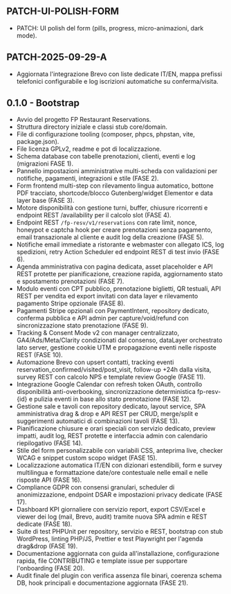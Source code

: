 ## PATCH-UI-POLISH-FORM
- PATCH: UI polish del form (pills, progress, micro-animazioni, dark mode).

## PATCH-2025-09-29-A
- Aggiornata l'integrazione Brevo con liste dedicate IT/EN, mappa prefissi telefonici configurabile e log iscrizioni automatiche su conferma/visita.

## 0.1.0 - Bootstrap
- Avvio del progetto FP Restaurant Reservations.
- Struttura directory iniziale e classi stub core/domain.
- File di configurazione tooling (composer, phpcs, phpstan, vite, package.json).
- File licenza GPLv2, readme e pot di localizzazione.
- Schema database con tabelle prenotazioni, clienti, eventi e log (migrazioni FASE 1).
- Pannello impostazioni amministrative multi-scheda con validazioni per notifiche, pagamenti, integrazioni e stile (FASE 2).
- Form frontend multi-step con rilevamento lingua automatico, bottone PDF tracciato, shortcode/blocco Gutenberg/widget Elementor e data layer base (FASE 3).
- Motore disponibilità con gestione turni, buffer, chiusure ricorrenti e endpoint REST /availability per il calcolo slot (FASE 4).
- Endpoint REST `/fp-resv/v1/reservations` con rate limit, nonce, honeypot e captcha hook per creare prenotazioni senza pagamento, email transazionale al cliente e audit log della creazione (FASE 5).
- Notifiche email immediate a ristorante e webmaster con allegato ICS, log spedizioni, retry Action Scheduler ed endpoint REST di test invio (FASE 6).
- Agenda amministrativa con pagina dedicata, asset placeholder e API REST protette per pianificazione, creazione rapida, aggiornamento stato e spostamento prenotazioni (FASE 7).
- Modulo eventi con CPT pubblico, prenotazione biglietti, QR testuali, API REST per vendita ed export invitati con data layer e rilevamento pagamento Stripe opzionale (FASE 8).
- Pagamenti Stripe opzionali con PaymentIntent, repository dedicato, conferma pubblica e API admin per capture/void/refund con sincronizzazione stato prenotazione (FASE 9).
- Tracking & Consent Mode v2 con manager centralizzato, GA4/Ads/Meta/Clarity condizionati dal consenso, dataLayer orchestrato lato server, gestione cookie UTM e propagazione eventi nelle risposte REST (FASE 10).
- Automazione Brevo con upsert contatti, tracking eventi reservation_confirmed/visited/post_visit, follow-up +24h dalla visita, survey REST con calcolo NPS e template review Google (FASE 11).
- Integrazione Google Calendar con refresh token OAuth, controllo disponibilità anti-overbooking, sincronizzazione deterministica fp-resv-{id} e pulizia eventi in base allo stato prenotazione (FASE 12).
- Gestione sale e tavoli con repository dedicato, layout service, SPA amministrativa drag & drop e API REST per CRUD, merge/split e suggerimenti automatici di combinazioni tavoli (FASE 13).
- Pianificazione chiusure e orari speciali con servizio dedicato, preview impatti, audit log, REST protette e interfaccia admin con calendario riepilogativo (FASE 14).
- Stile del form personalizzabile con variabili CSS, anteprima live, checker WCAG e snippet custom scopo widget (FASE 15).
- Localizzazione automatica IT/EN con dizionari estendibili, form e survey multilingua e formattazione date/ore contestuale nelle email e nelle risposte API (FASE 16).
- Compliance GDPR con consensi granulari, scheduler di anonimizzazione, endpoint DSAR e impostazioni privacy dedicate (FASE 17).
- Dashboard KPI giornaliere con servizio report, export CSV/Excel e viewer dei log (mail, Brevo, audit) tramite nuova SPA admin e REST dedicate (FASE 18).
- Suite di test PHPUnit per repository, servizio e REST, bootstrap con stub WordPress, linting PHP/JS, Prettier e test Playwright per l'agenda drag&drop (FASE 19).
- Documentazione aggiornata con guida all'installazione, configurazione rapida, file CONTRIBUTING e template issue per supportare l'onboarding (FASE 20).
- Audit finale del plugin con verifica assenza file binari, coerenza schema DB, hook principali e documentazione aggiornata (FASE 21).
